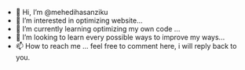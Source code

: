 - 👋 Hi, I’m @mehedihasanziku
- 👀 I’m interested in optimizing website...
- 🌱 I’m currently learning optimizing my own code ...
- 💞️ I’m looking to learn every possible ways to improve my ways...
- 📫 How to reach me ... feel free to comment here, i will reply back to you.

<!---
mehedihasanziku/mehedihasanziku is a ✨ special ✨ repository because its `README.md` (this file) appears on your GitHub profile.
You can click the Preview link to take a look at your changes.
--->

